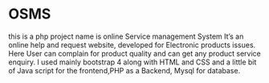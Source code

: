 # OSMS
this is a php project name is online Service management System
It’s an online help and request  website, developed for Electronic products issues. Here User can complain for product quality and can get any product service enquiry. 
I used mainly  bootstrap 4 along with HTML and CSS and a little bit of Java script  for the frontend,PHP as a Backend, Mysql for database.
